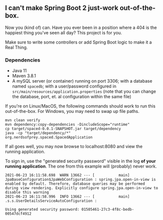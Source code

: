 ## I can't make Spring Boot 2 just-work out-of-the-box.

Now you (kind of) can. Have you ever been in a position where a 404 is the happiest thing you've seen all day? This project is for you.

Make sure to write some controllers or add Spring Boot logic to make it a Real Thing.


### Dependencies

- Java 11
- Maven 3.8.1
- A mySQL server (or container) running on port 3306; with a database named `spacedb`; with a user/password configured in `src/main/resources/application.properties` 
(note that you can change the database, port, et. al configuration within the same file)

If you're on Linux/MacOS, the following commands should work to run this out-of-the-box. For Windows, you may need to swap up file paths.

```
mvn clean verify 
mvn dependency:copy-dependencies -DincludeScope="runtime" 
cp target/spaced-0.0.1-SNAPSHOT.jar target/dependency
java -cp "target/dependency/*" org.nerdsofprey.spaced.SpacedApplication
```

If all goes well, you may now browse to localhost:8080 and view the running application.

To sign in, use the "generated security password" visible in the log **of your running application**. The one from this example will (probably) never work.

```
2021-06-23 16:11:58.698  WARN 13662 --- [           main] JpaBaseConfiguration$JpaWebConfiguration : spring.jpa.open-in-view is enabled by default. Therefore, database queries may be performed during view rendering. Explicitly configure spring.jpa.open-in-view to disable this warning
2021-06-23 16:11:58.996  INFO 13662 --- [           main] .s.s.UserDetailsServiceAutoConfiguration :

Using generated security password: 01505461-27c3-4f8c-bedb-00547dcf4912
```

